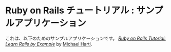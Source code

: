 # Ruby on Rails チュートリアル : サンプルアプリケーション

これは、以下のためのサンプルアプリケーションです。
[*Ruby on Rails Tutorial: Learn Rails by Example*](http://railstutorial.jp)
by [Michael Hartl](http://michaerhartl.com/).

